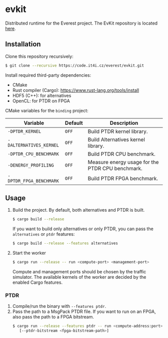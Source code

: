 # evkit
Distributed runtime for the Everest project. The EvKit repository is located [here](https://code.it4i.cz/everest/evkit.git).

## Installation
Clone this repository recursively:
```bash
$ git clone --recursive https://code.it4i.cz/everest/evkit.git
```

Install required third-party dependencies:
- CMake
- Rust compiler (Cargo): https://www.rust-lang.org/tools/install
- HDF5 (C++): for alternatives
- OpenCL: for PTDR on FPGA

CMake variables for the `binding` project:

| **Variable**            | **Default** | **Description**                                  |
|-------------------------|-------------|--------------------------------------------------|
| `-DPTDR_KERNEL`         | `OFF`       | Build PTDR kernel library.                       |
| `-DALTERNATIVES_KERNEL` | `OFF`       | Build Alternatives kernel library.               |
| `-DPTDR_CPU_BENCHMARK`  | `OFF`       | Build PTDR CPU benchmark.                        |
| `-DENERGY_PROFILING`    | `OFF`       | Measure energy usage for the PTDR CPU benchmark. |
| `-DPTDR_FPGA_BENCHMARK` | `OFF`       | Build PTDR FPGA benchmark.                       |

## Usage
1. Build the project. By default, both alternatives and PTDR is built.
    ```bash
    $ cargo build --release
    ```
    If you want to build only alternatives or only PTDR, you can pass the `alternatives` or `ptdr` features:
    ```bash
    $ cargo build --release --features alternatives
    ```

2. Start the worker
    ```bash
    $ cargo run --release -- run <compute-port> <management-port>
    ```
    Compute and management ports should be chosen by the traffic simulator.
    The available kernels of the worker are decided by the enabled Cargo features.

### PTDR
1. Compile/run the binary with `--features ptdr`.
2. Pass the path to a MsgPack PTDR file. If you want to run on an FPGA, also pass the path to a FPGA bitstream.
   ```bash
   $ cargo run --release --features ptdr -- run <compute-address:port> <management-address:port> --ptdr-profiles <msgpack-profiles-path> \
      [--ptdr-bitstream <fpga-bitstream-path>]
   ```
